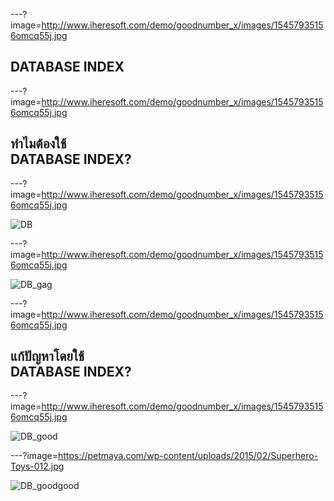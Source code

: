 ---?image=http://www.iheresoft.com/demo/goodnumber_x/images/15457935156omcq55j.jpg

## DATABASE INDEX

---?image=http://www.iheresoft.com/demo/goodnumber_x/images/15457935156omcq55j.jpg

## ทำไมต้องใช้<br>DATABASE INDEX?

---?image=http://www.iheresoft.com/demo/goodnumber_x/images/15457935156omcq55j.jpg

![DB](https://scontent.fkkc2-1.fna.fbcdn.net/v/t1.15752-9/79010089_840958066341230_5814475323156201472_n.png?_nc_cat=107&_nc_oc=AQnJf1uOXxNUh54_b9n-bOjnrOaf6Pazc3U4hjPPRA-S2HcioXUm4QXUY4EiduQ9DxM&_nc_ht=scontent.fkkc2-1.fna&oh=27ea194890f3d6fd1ad55e64d08c0437&oe=5E66CE80)

---?image=http://www.iheresoft.com/demo/goodnumber_x/images/15457935156omcq55j.jpg

![DB_gag](https://scontent.fkkc2-1.fna.fbcdn.net/v/t1.15752-9/s2048x2048/76693294_454537041885602_7755398458994851840_n.png?_nc_cat=104&_nc_oc=AQkj-kIDO-b1kB6DV7H70upqkWSRyBexh0jOJ5t0S0zVNML4P1lzrHLGJ_At-QY-OY8&_nc_ht=scontent.fkkc2-1.fna&oh=0ebcb325ff24441d4fbc32ecf683b0ed&oe=5E83866A)

---?image=http://www.iheresoft.com/demo/goodnumber_x/images/15457935156omcq55j.jpg

## แก้ปัญหาโดยใช้<br>DATABASE INDEX?

---?image=http://www.iheresoft.com/demo/goodnumber_x/images/15457935156omcq55j.jpg

![DB_good](https://scontent.fkkc2-1.fna.fbcdn.net/v/t1.15752-9/79989815_3276838945724305_8030723394724954112_n.png?_nc_cat=100&_nc_oc=AQnkXyT6EXme7Ocxf6OcJZwVCwYBpuLgfergeUfhVqpVgni1jNC-1MAp-YsPG18NzD4&_nc_ht=scontent.fkkc2-1.fna&oh=d87e34ddd571a4fe0a4034880da05dc7&oe=5E6BA94F)

---?image=https://petmaya.com/wp-content/uploads/2015/02/Superhero-Toys-012.jpg

![DB_goodgood](https://scontent.fkkc2-1.fna.fbcdn.net/v/t1.15752-9/s2048x2048/79505291_1707165879415016_4406068058313981952_n.png?_nc_cat=100&_nc_oc=AQl8eMY5SX8XwM7y3t5w-V_vAWy_dDJCH_ApD4q3muWOn7aigKe-QlKWTockoVPFFOM&_nc_ht=scontent.fkkc2-1.fna&oh=c526f171995ce28978157577bac2b1d0&oe=5E7257DA)